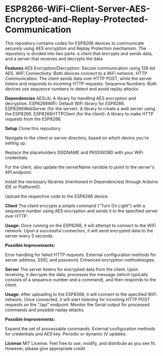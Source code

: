 # ESP8266-WiFi-Client-Server-AES-Encrypted-and-Replay-Protected-Communication
This repository contains codes for ESP8266 devices to communicate securely using AES encryption and Replay Protection mechanism. The repository is divided into two parts: a client that encrypts and sends data, and a server that receives and decrypts the data

**Features**
AES Encryption/Decryption: Secure communication using 128-bit AES.
WiFi Connectivity: Both devices connect to a WiFi network.
HTTP Communication: The client sends data over HTTP POST, while the server listens and responds to incoming HTTP requests.
Sequence Numbers: Both devices use sequence numbers to detect and avoid replay attacks.

**Dependencies**
AESLib: A library for handling AES encryption and decryption.
ESP8266WiFi: Default WiFi library for ESP8266.
ESP8266WebServer (for the server): A library to create a web server using the ESP8266.
ESP8266HTTPClient (for the client): A library to make HTTP requests from the ESP8266.

**Setup**
Clone this repository:

Navigate to the client or server directory, based on which device you're setting up.

Replace the placeholders SSIDNAME and PASSWORD with your WiFi credentials.

For the client, also update the serverName variable to point to the server's API endpoint.

Install the necessary libraries (mentioned in Dependencies) through Arduino IDE or PlatformIO.

Upload the respective code to the ESP8266 device.

**Client**
The client encrypts a simple command ("Turn On Light") with a sequence number using AES encryption and sends it to the specified server over HTTP.

**Usage:**
Once running on the ESP8266, it will attempt to connect to the WiFi network. Upon a successful connection, it will send encrypted data to the server every 5 seconds.

**Possible Improvements:**

Error handling for failed HTTP requests.
External configuration methods for server address, SSID, and password.
Enhanced encryption methodologies.

**Server**
The server listens for encrypted data from the client. Upon receiving, it decrypts the data, processes the message (which typically consists of a sequence number and a command), and then responds to the client.

**Usage:**
After uploading to the ESP8266, it will connect to the specified WiFi network. Once connected, it will start listening for incoming HTTP POST requests on the "/api" endpoint. Monitor the Serial output for processed commands and possible replay attacks.

**Possible Improvements:**

Expand the set of processable commands.
External configuration methods for credentials and AES key.
Periodic or dynamic IV updates.

**License**
MIT License. Feel free to use, modify, and distribute as you see fit. However, please give appropriate credit.
